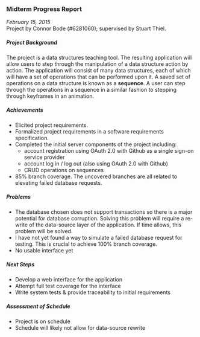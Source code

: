### Midterm Progress Report
_February 15, 2015_  
Project by Connor Bode (&#35;6281060); supervised by Stuart Thiel.

##### Project Background
The project is a data structures teaching tool.  The resulting application will allow users to step through the manipulation of a data structure action by action.  The application will consist of many data structures, each of which will have a set of operations that can be performed upon it.  A saved set of operations on a data structure is known as a __sequence__.  A user can step through the operations in a sequence in a similar fashion to stepping through keyframes in an animation.

##### Achievements
- Elicited project requirements.
- Formalized project requirements in a software requirements specification.
- Completed the initial server components of the project including: 
  - account registration using OAuth 2.0 with Github as a single sign-on service provider
  - account log in / log out (also using OAuth 2.0 with Github)
  - CRUD operations on sequences
- 85% branch coverage.  The uncovered branches are all related to elevating failed database requests.

##### Problems
- The database chosen does not support transactions so there is a major potential for database corruption.  Solving this problem will require a re-write of the data-source layer of the application.  If time allows, this problem will be solved.
- I have not yet found a way to simulate a failed database request for testing.  This is crucial to achieve 100% branch coverage.
- No usable interface yet

##### Next Steps
- Develop a web interface for the application
- Attempt full test coverage for the interface
- Write system tests & provide traceability to initial requirements

##### Assessment of Schedule
- Project is on schedule
- Schedule will likely not allow for data-source rewrite